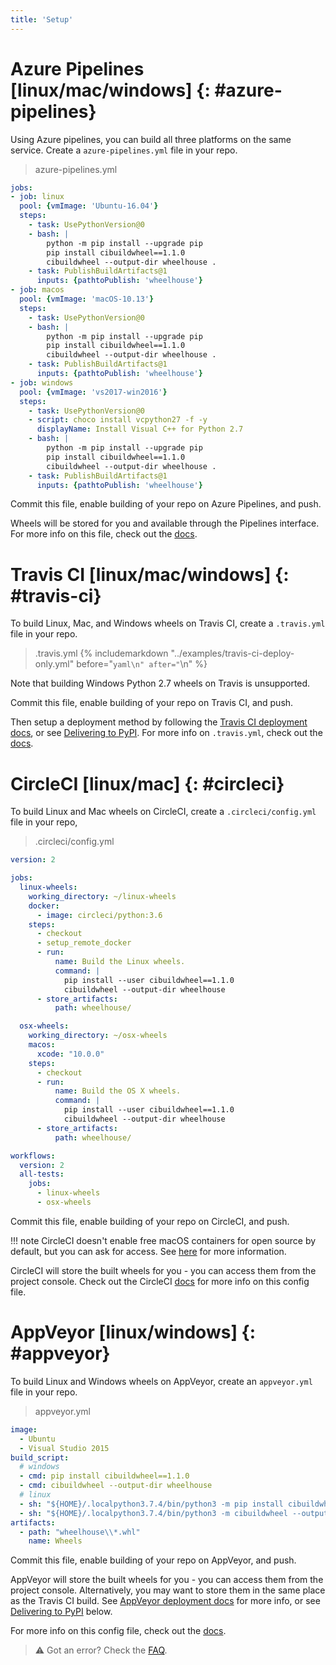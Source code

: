 ```yaml
---
title: 'Setup'
---
```


# Azure Pipelines [linux/mac/windows] {: #azure-pipelines}

Using Azure pipelines, you can build all three platforms on the same service. Create a `azure-pipelines.yml` file in your repo.

> azure-pipelines.yml
```yaml
jobs:
- job: linux
  pool: {vmImage: 'Ubuntu-16.04'}
  steps:
    - task: UsePythonVersion@0
    - bash: |
        python -m pip install --upgrade pip
        pip install cibuildwheel==1.1.0
        cibuildwheel --output-dir wheelhouse .
    - task: PublishBuildArtifacts@1
      inputs: {pathtoPublish: 'wheelhouse'}
- job: macos
  pool: {vmImage: 'macOS-10.13'}
  steps:
    - task: UsePythonVersion@0
    - bash: |
        python -m pip install --upgrade pip
        pip install cibuildwheel==1.1.0
        cibuildwheel --output-dir wheelhouse .
    - task: PublishBuildArtifacts@1
      inputs: {pathtoPublish: 'wheelhouse'}
- job: windows
  pool: {vmImage: 'vs2017-win2016'}
  steps:
    - task: UsePythonVersion@0
    - script: choco install vcpython27 -f -y
      displayName: Install Visual C++ for Python 2.7
    - bash: |
        python -m pip install --upgrade pip
        pip install cibuildwheel==1.1.0
        cibuildwheel --output-dir wheelhouse .
    - task: PublishBuildArtifacts@1
      inputs: {pathtoPublish: 'wheelhouse'}
```

Commit this file, enable building of your repo on Azure Pipelines, and push.

Wheels will be stored for you and available through the Pipelines interface. For more info on this file, check out the [docs](https://docs.microsoft.com/en-us/azure/devops/pipelines/yaml-schema).

# Travis CI [linux/mac/windows] {: #travis-ci}

To build Linux, Mac, and Windows wheels on Travis CI, create a `.travis.yml` file in your repo.

> .travis.yml
{% 
   includemarkdown "../examples/travis-ci-deploy-only.yml"
   before="```yaml\n"
   after="```\n"
%}

Note that building Windows Python 2.7 wheels on Travis is unsupported.

Commit this file, enable building of your repo on Travis CI, and push.

Then setup a deployment method by following the [Travis CI deployment docs](https://docs.travis-ci.com/user/deployment/), or see [Delivering to PyPI](deliver-to-pypi.md). For more info on `.travis.yml`, check out the [docs](https://docs.travis-ci.com/).

# CircleCI [linux/mac] {: #circleci}

To build Linux and Mac wheels on CircleCI, create a `.circleci/config.yml` file in your repo,

> .circleci/config.yml
```yaml
version: 2

jobs:
  linux-wheels:
    working_directory: ~/linux-wheels
    docker:
      - image: circleci/python:3.6
    steps:
      - checkout
      - setup_remote_docker
      - run:
          name: Build the Linux wheels.
          command: |
            pip install --user cibuildwheel==1.1.0
            cibuildwheel --output-dir wheelhouse
      - store_artifacts:
          path: wheelhouse/

  osx-wheels:
    working_directory: ~/osx-wheels
    macos:
      xcode: "10.0.0"
    steps:
      - checkout
      - run:
          name: Build the OS X wheels.
          command: |
            pip install --user cibuildwheel==1.1.0
            cibuildwheel --output-dir wheelhouse
      - store_artifacts:
          path: wheelhouse/

workflows:
  version: 2
  all-tests:
    jobs:
      - linux-wheels
      - osx-wheels
```

Commit this file, enable building of your repo on CircleCI, and push.

!!! note
    CircleCI doesn't enable free macOS containers for open source by default, but you can ask for access. See [here](https://circleci.com/docs/2.0/oss/#overview) for more information.

CircleCI will store the built wheels for you - you can access them from the project console. Check out the CircleCI [docs](https://circleci.com/docs/2.0/configuration-reference/#section=configuration) for more info on this config file.

# AppVeyor [linux/windows] {: #appveyor}

To build Linux and Windows wheels on AppVeyor, create an `appveyor.yml` file in your repo.

> appveyor.yml

```yaml
image:
  - Ubuntu
  - Visual Studio 2015
build_script:
  # windows
  - cmd: pip install cibuildwheel==1.1.0
  - cmd: cibuildwheel --output-dir wheelhouse
  # linux
  - sh: "${HOME}/.localpython3.7.4/bin/python3 -m pip install cibuildwheel==1.1.0"
  - sh: "${HOME}/.localpython3.7.4/bin/python3 -m cibuildwheel --output-dir wheelhouse"
artifacts:
  - path: "wheelhouse\\*.whl"
    name: Wheels
```

Commit this file, enable building of your repo on AppVeyor, and push.

AppVeyor will store the built wheels for you - you can access them from the project console. Alternatively, you may want to store them in the same place as the Travis CI build. See [AppVeyor deployment docs](https://www.appveyor.com/docs/deployment/) for more info, or see [Delivering to PyPI](deliver-to-pypi.md) below.

For more info on this config file, check out the [docs](https://www.appveyor.com/docs/).

> ⚠️ Got an error? Check the [FAQ](faq.md).

<script>
  document.addEventListener('DOMContentLoaded', function() {
    $('.toctree-l2 a, .rst-content h1').each(function(i, el) {
      var text = $(el).text()
      var match = text.match(/(.*) \[([a-z/]+)\]/);

      if (match) {
        var iconHTML = $.map(match[2].split('/'), function(ident) {
          switch (ident) {
            case 'linux':
              return '<i class="fa fa-linux" aria-hidden="true"></i>'
            case 'windows':
              return '<i class="fa fa-windows" aria-hidden="true"></i>'
            case 'mac':
              return '<i class="fa fa-apple" aria-hidden="true"></i>'
          }
        }).join(' ');

        $(el).append(
          $('<div>')
            .append(iconHTML)
            .css({float: 'right'})
        )
        $(el).contents()
          .filter(function(){ return this.nodeType == 3; }).first()
          .replaceWith(match[1]);
      }
    });
  });
</script>
